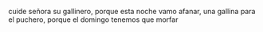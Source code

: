 cuide señora su gallinero, porque esta noche vamo afanar, una gallina para el puchero, porque el domingo tenemos que morfar
